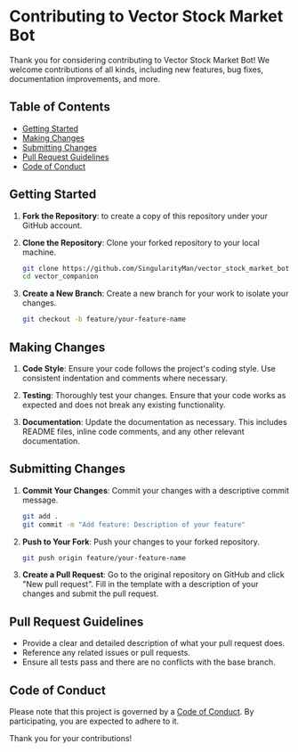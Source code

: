 # Contributing to Vector Stock Market Bot

Thank you for considering contributing to Vector Stock Market Bot! We welcome contributions of all kinds, including new features, bug fixes, documentation improvements, and more.

## Table of Contents

- [Getting Started](#getting-started)
- [Making Changes](#making-changes)
- [Submitting Changes](#submitting-changes)
- [Pull Request Guidelines](#pull-request-guidelines)
- [Code of Conduct](#code-of-conduct)

## Getting Started

1. **Fork the Repository**: to create a copy of this repository under your GitHub account.

2. **Clone the Repository**: Clone your forked repository to your local machine.

    ```bash
    git clone https://github.com/SingularityMan/vector_stock_market_bot.git
    cd vector_companion
    ```

3. **Create a New Branch**: Create a new branch for your work to isolate your changes.

    ```bash
    git checkout -b feature/your-feature-name
    ```

## Making Changes

1. **Code Style**: Ensure your code follows the project's coding style. Use consistent indentation and comments where necessary.

2. **Testing**: Thoroughly test your changes. Ensure that your code works as expected and does not break any existing functionality.

3. **Documentation**: Update the documentation as necessary. This includes README files, inline code comments, and any other relevant documentation.

## Submitting Changes

1. **Commit Your Changes**: Commit your changes with a descriptive commit message.

    ```bash
    git add .
    git commit -m "Add feature: Description of your feature"
    ```

2. **Push to Your Fork**: Push your changes to your forked repository.

    ```bash
    git push origin feature/your-feature-name
    ```

3. **Create a Pull Request**: Go to the original repository on GitHub and click "New pull request". Fill in the template with a description of your changes and submit the pull request.

## Pull Request Guidelines

- Provide a clear and detailed description of what your pull request does.
- Reference any related issues or pull requests.
- Ensure all tests pass and there are no conflicts with the base branch.

## Code of Conduct

Please note that this project is governed by a [Code of Conduct](CODE_OF_CONDUCT.md). By participating, you are expected to adhere to it.

Thank you for your contributions!
